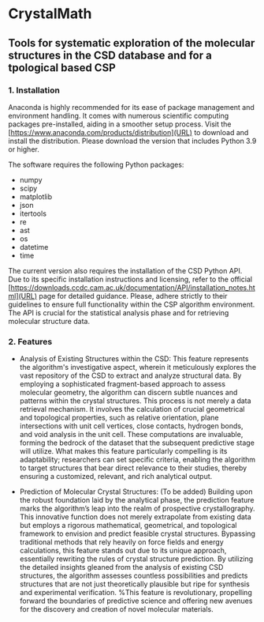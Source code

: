 # CrystalMath 

## Tools for systematic exploration of the molecular structures in the CSD database and for a tpological based CSP

### 1. Installation

Anaconda is highly recommended for its ease of package management and environment handling. 
It comes with numerous scientific computing packages pre-installed, aiding in a smoother setup process. 
Visit the [https://www.anaconda.com/products/distribution](URL) to download and install the distribution. Please download the version that includes Python 3.9 or higher.

The software requires the following Python packages:
* numpy
* scipy
* matplotlib
* json
* itertools
* re
* ast
* os
* datetime
* time

The current version also requires the installation of the CSD Python API.
Due to its specific installation instructions and licensing, refer to the official [https://downloads.ccdc.cam.ac.uk/documentation/API/installation_notes.html](URL) page for detailed guidance. 
Please, adhere strictly to their guidelines to ensure full functionality within the CSP algorithm environment. 
The API is crucial for the statistical analysis phase and for retrieving molecular structure data.

### 2. Features

- Analysis of Existing Structures within the CSD: This feature represents the algorithm's investigative aspect, wherein it meticulously explores the vast repository of the CSD to extract and analyze structural data. By employing a sophisticated fragment-based approach to assess molecular geometry, the algorithm can discern subtle nuances and patterns within the crystal structures. This process is not merely a data retrieval mechanism. It involves the calculation of crucial geometrical and topological properties, such as relative orientation, plane intersections with unit cell vertices, close contacts, hydrogen bonds, and void analysis in the unit cell. These computations are invaluable, forming the bedrock of the dataset that the subsequent predictive stage will utilize. What makes this feature particularly compelling is its adaptability; researchers can set specific criteria, enabling the algorithm to target structures that bear direct relevance to their studies, thereby ensuring a customized, relevant, and rich analytical output.

- Prediction of Molecular Crystal Structures: (To be added) Building upon the robust foundation laid by the analytical phase, the prediction feature marks the algorithm’s leap into the realm of prospective crystallography. This innovative function does not merely extrapolate from existing data but employs a rigorous mathematical, geometrical, and topological framework to envision and predict feasible crystal structures. Bypassing traditional methods that rely heavily on force fields and energy calculations, this feature stands out due to its unique approach, essentially rewriting the rules of crystal structure prediction. By utilizing the detailed insights gleaned from the analysis of existing CSD structures, the algorithm assesses countless possibilities and predicts structures that are not just theoretically plausible but ripe for synthesis and experimental verification. %This feature is revolutionary, propelling forward the boundaries of predictive science and offering new avenues for the discovery and creation of novel molecular materials.

